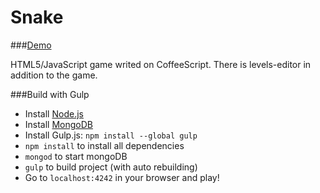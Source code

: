 Snake
======
###[Demo](https://snake-on-coffee.herokuapp.com/)

HTML5/JavaScript game writed on CoffeeScript.
There is levels-editor in addition to the game.

###Build with Gulp
* Install [Node.js](http://nodejs.org/)
* Install [MongoDB](http://mongodb.org/)
* Install Gulp.js:
```npm install --global gulp```
* ```npm install``` to install all dependencies
* ```mongod``` to start mongoDB
* ```gulp``` to build project (with auto rebuilding)
* Go to ```localhost:4242``` in your browser and play!
